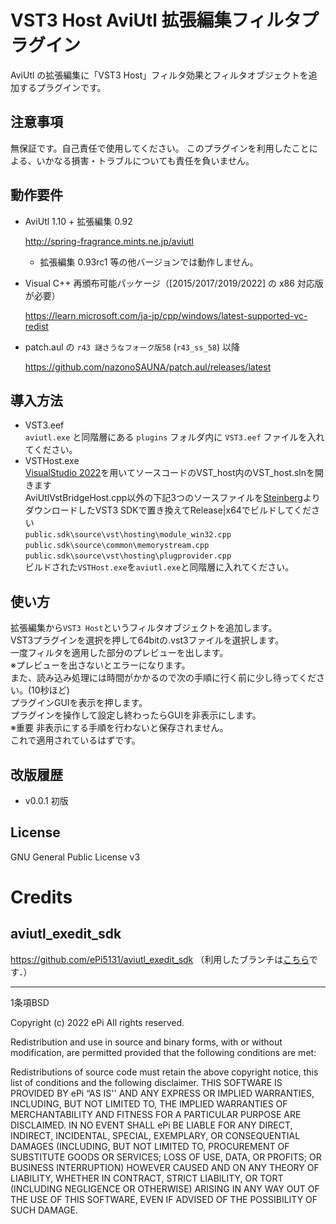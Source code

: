 # VST3 Host AviUtl 拡張編集フィルタプラグイン

AviUtl の拡張編集に「VST3 Host」フィルタ効果とフィルタオブジェクトを追加するプラグインです。

## 注意事項

無保証です。自己責任で使用してください。
このプラグインを利用したことによる、いかなる損害・トラブルについても責任を負いません。

## 動作要件

- AviUtl 1.10 + 拡張編集 0.92

  http://spring-fragrance.mints.ne.jp/aviutl
  - 拡張編集 0.93rc1 等の他バージョンでは動作しません。

- Visual C++ 再頒布可能パッケージ（\[2015/2017/2019/2022\] の x86 対応版が必要）

  https://learn.microsoft.com/ja-jp/cpp/windows/latest-supported-vc-redist

- patch.aul の `r43 謎さうなフォーク版58` (`r43_ss_58`) 以降

  https://github.com/nazonoSAUNA/patch.aul/releases/latest

## 導入方法
- VST3.eef  
  `aviutl.exe` と同階層にある `plugins` フォルダ内に `VST3.eef` ファイルを入れてください。
- VSTHost.exe  
  [VisualStudio 2022](https://visualstudio.microsoft.com/ja/)を用いてソースコードのVST_host内のVST_host.slnを開きます  
  AviUtlVstBridgeHost.cpp以外の下記3つのソースファイルを[Steinberg](https://www.steinberg.net/ja/developers/)よりダウンロードしたVST3 SDKで置き換えてRelease|x64でビルドしてください  
  `public.sdk\source\vst\hosting\module_win32.cpp`  
  `public.sdk\source\common\memorystream.cpp`  
  `public.sdk\source\vst\hosting\plugprovider.cpp`  
  ビルドされた`VSTHost.exe`を`aviutl.exe`と同階層に入れてください。

## 使い方
拡張編集から`VST3 Host`というフィルタオブジェクトを追加します。  
VST3プラグインを選択を押して64bitの.vst3ファイルを選択します。  
一度フィルタを適用した部分のプレビューを出します。  
※プレビューを出さないとエラーになります。  
また、読み込み処理には時間がかかるので次の手順に行く前に少し待ってください。(10秒ほど)  
プラグインGUIを表示を押します。  
プラグインを操作して設定し終わったらGUIを非表示にします。  
※重要 非表示にする手順を行わないと保存されません。  
これで適用されているはずです。

## 改版履歴

- v0.0.1
  初版

## License
  GNU General Public License v3

# Credits

## aviutl_exedit_sdk

https://github.com/ePi5131/aviutl_exedit_sdk （利用したブランチは[こちら](https://github.com/sigma-axis/aviutl_exedit_sdk/tree/self-use)です．）

---

1条項BSD

Copyright (c) 2022
ePi All rights reserved.

Redistribution and use in source and binary forms, with or without modification, are permitted provided that the following conditions are met:

Redistributions of source code must retain the above copyright notice, this list of conditions and the following disclaimer.
THIS SOFTWARE IS PROVIDED BY ePi “AS IS'' AND ANY EXPRESS OR IMPLIED WARRANTIES, INCLUDING, BUT NOT LIMITED TO, THE IMPLIED WARRANTIES OF MERCHANTABILITY AND FITNESS FOR A PARTICULAR PURPOSE ARE DISCLAIMED. IN NO EVENT SHALL ePi BE LIABLE FOR ANY DIRECT, INDIRECT, INCIDENTAL, SPECIAL, EXEMPLARY, OR CONSEQUENTIAL DAMAGES (INCLUDING, BUT NOT LIMITED TO, PROCUREMENT OF SUBSTITUTE GOODS OR SERVICES; LOSS OF USE, DATA, OR PROFITS; OR BUSINESS INTERRUPTION) HOWEVER CAUSED AND ON ANY THEORY OF LIABILITY, WHETHER IN CONTRACT, STRICT LIABILITY, OR TORT (INCLUDING NEGLIGENCE OR OTHERWISE) ARISING IN ANY WAY OUT OF THE USE OF THIS SOFTWARE, EVEN IF ADVISED OF THE POSSIBILITY OF SUCH DAMAGE.
